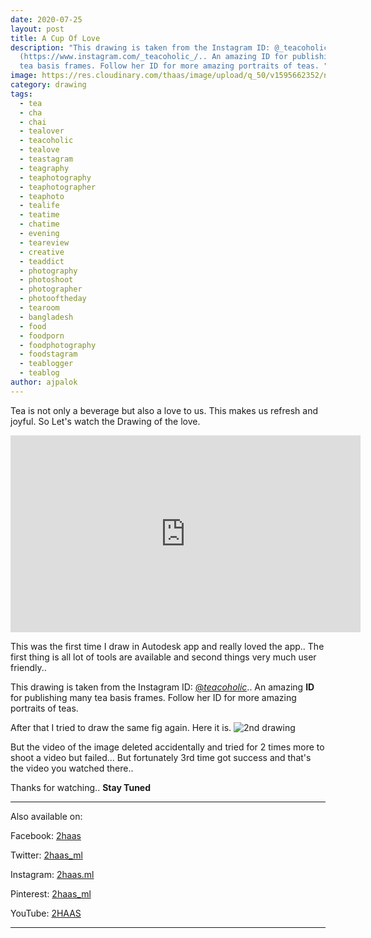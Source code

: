 ```yaml
---
date: 2020-07-25
layout: post
title: A Cup Of Love
description: "This drawing is taken from the Instagram ID: @_teacoholic_
  (https://www.instagram.com/_teacoholic_/.. An amazing ID for publishing many
  tea basis frames. Follow her ID for more amazing portraits of teas. "
image: https://res.cloudinary.com/thaas/image/upload/q_50/v1595662352/new_mnapgu.png
category: drawing
tags:
  - tea
  - cha
  - chai
  - tealover
  - teacoholic
  - tealove
  - teastagram
  - teagraphy
  - teaphotography
  - teaphotographer
  - teaphoto
  - tealife
  - teatime
  - chatime
  - evening
  - teareview
  - creative
  - teaddict
  - photography
  - photoshoot
  - photographer
  - photooftheday
  - tearoom
  - bangladesh
  - food
  - foodporn
  - foodphotography
  - foodstagram
  - teablogger
  - teablog
author: ajpalok
---
```

Tea is not only a beverage but also a love to us. This makes us refresh and joyful. So Let's watch the Drawing of the love.

<iframe width="560" height="315" src="https://www.youtube-nocookie.com/embed/" frameborder="0" allow="accelerometer; autoplay; encrypted-media; gyroscope; picture-in-picture" allowfullscreen></iframe>
  
This was the first time I draw in Autodesk app and really loved the app.. The first thing is all lot of tools are available and second things very much user friendly.. 

This drawing is taken from the Instagram ID: [@_teacoholic_](https://www.instagram.com/_teacoholic_/).. An amazing **ID** for publishing many tea basis frames. Follow her ID for more amazing portraits of teas. 

After that I tried to draw the same fig again. Here it is.
![2nd drawing](https://res.cloudinary.com/thaas/image/upload/v1595660756/Old_pic_t7q4uj.png)

But the video of the image deleted accidentally and tried for 2 times more to shoot a video but failed... But fortunately 3rd time got success and that's the video you watched there.. 

Thanks for watching.. **Stay Tuned**

- - -

Also available on:  

Facebook: [2haas](https://facebook.com/2haas)  

Twitter: [2haas_ml](https://twitter.com/2haas_ml)  

Instagram: [2haas.ml](https://instagram.com/2haas.ml)  

Pinterest: [2haas_ml](https://pinterest.com/2haas_ml)   

YouTube: [2HAAS](https://www.youtube.com/channel/UCg3hEFuZ7bWxSVwOcDaCkIg)

- - -
